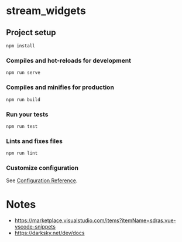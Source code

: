 # stream_widgets

## Project setup
```
npm install
```

### Compiles and hot-reloads for development
```
npm run serve
```

### Compiles and minifies for production
```
npm run build
```

### Run your tests
```
npm run test
```

### Lints and fixes files
```
npm run lint
```

### Customize configuration
See [Configuration Reference](https://cli.vuejs.org/config/).

# Notes
 - https://marketplace.visualstudio.com/items?itemName=sdras.vue-vscode-snippets
 - https://darksky.net/dev/docs
 